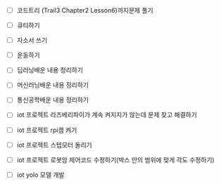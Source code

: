 - [ ] 코드트리 (Trail3 Chapter2  Lesson6)까지문제 풀기
- [ ] 큐티하기
- [ ] 자소서 쓰기
- [ ] 운동하기 
- [ ] 딥러닝배운 내용 정리하기
- [ ] 머신러닝배운 내용 정리하기
- [ ] 통신공학배운 내용 정리하기
- [ ] iot 프로젝트 라즈베리파이가 계속 켜지지가 않는데 문제 찾고 해결하기
- [ ] iot 프로젝트 rpi캠 켜기
- [ ] iot 프로젝트 스텝모터 돌리기
- [ ] iot 프로젝트 로봇암 제어코드 수정하기(박스 안의 범위에 맞게 각도 수정하기)
- [ ] iot yolo 모델 개발



